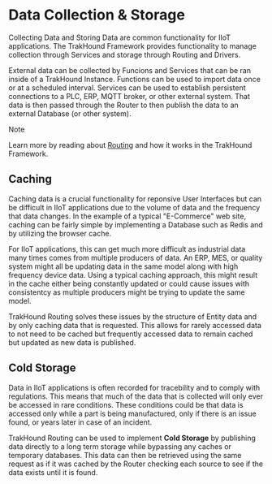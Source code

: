 # Data Collection & Storage
Collecting Data and Storing Data are common functionality for IIoT applications. The TrakHound Framework provides functionality to manage collection through Services and storage through Routing and Drivers.

External data can be collected by Funcions and Services that can be ran inside of a TrakHound Instance. Functions can be used to import data once or at a scheduled interval. Services can be used to establish persistent connections to a PLC, ERP, MQTT broker, or other external system. That data is then passed through the Router to then publish the data to an external Database (or other system).

> [!NOTE]
> Learn more by reading about <a href="/docs/trakhound-framework/how-it-works/routing">Routing</a> and how it works in the TrakHound Framework.

## Caching
Caching data is a crucial functionality for reponsive User Interfaces but can be difficult in IIoT applications due to the volume of data and the frequency that data changes. In the example of a typical "E-Commerce" web site, caching can be fairly simple by implementing a Database such as <string>Redis</string> and by utilizing the browser cache. 

For IIoT applications, this can get much more difficult as industrial data many times comes from multiple producers of data. An ERP, MES, or quality system might all be updating data in the same model along with high frequency device data. Using a typical caching approach, this might result in the cache either being constantly updated or could cause issues with consistentcy as multiple producers might be trying to update the same model.

TrakHound Routing solves these issues by the structure of Entity data and by only caching data that is requested. This allows for rarely accessed data to not need to be cached but frequently accessed data to remain cached but updated as new data is published.

## Cold Storage
Data in IIoT applications is often recorded for tracebility and to comply with regulations. This means that much of the data that is collected will only ever be accessed in rare conditions. These conditions could be that data is accessed only while a part is being manufactured, only if there is an issue found, or years later in case of an incident.

TrakHound Routing can be used to implement <strong>Cold Storage</strong> by publishing data directly to a long term storage while bypassing any caches or temporary databases. This data can then be retrieved using the same request as if it was cached by the Router checking each source to see if the data exists until it is found.